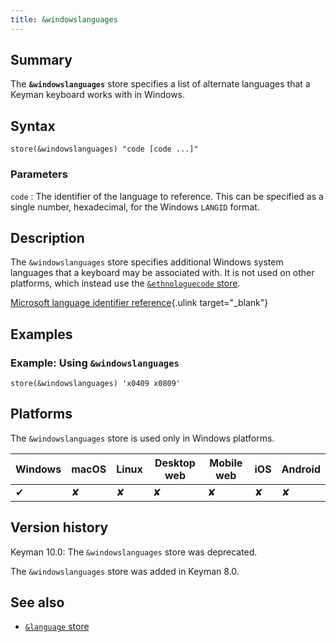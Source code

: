 ```yaml
---
title: &windowslanguages
---
```

  
## Summary

The **`&windowslanguages`** store specifies a list of alternate
languages that a Keyman keyboard works with in Windows.

## Syntax

```
store(&windowslanguages) "code [code ...]"
```

### Parameters

`code`
:   The identifier of the language to reference. This can be specified
    as a single number, hexadecimal, for the Windows `LANGID` format.

## Description

The `&windowslanguages` store specifies additional Windows system
languages that a keyboard may be associated with. It is not used on
other platforms, which instead use the [`&ethnologuecode`
store](ethnologuecode).

[Microsoft language identifier
reference](http://msdn2.microsoft.com/en-us/library/ms776294.aspx){.ulink
target="_blank"}

## Examples

### Example: Using `&windowslanguages`

```
store(&windowslanguages) 'x0409 x0809'
```

## Platforms

The `&windowslanguages` store is used only in Windows platforms.

| Windows | macOS | Linux | Desktop web | Mobile web | iOS | Android |
|---------|-------|-------|-------------|------------|-----|---------|
| ✔       | ✘     | ✘     | ✘           | ✘          | ✘   | ✘       |

## Version history

Keyman 10.0: The `&windowslanguages` store was deprecated.

The `&windowslanguages` store was added in Keyman 8.0.

## See also

-   [`&language` store](language)
